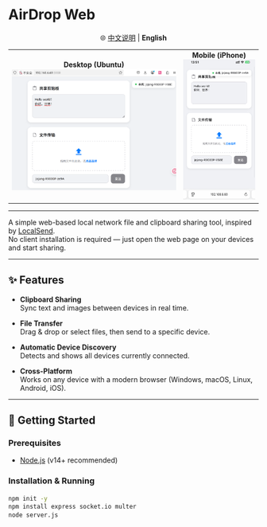 # AirDrop Web

<div align="center">
  🌐 <a href="./README_CN.md">中文说明</a> | <strong>English</strong>
</div>

<div align="center">
<table>
  <tr>
    <td align="center">
      <strong>Desktop (Ubuntu)</strong><br>
      <img src="./ubuntu_screenshoot.png" alt="Desktop Screenshot" width="500">
    </td>
    <td align="center">
      <strong>Mobile (iPhone)</strong><br>
      <img src="./iphone_screenshoot.jpeg" alt="Mobile Screenshot" width="200">
    </td>
  </tr>
</table>
</div>

---

A simple web-based local network file and clipboard sharing tool, inspired by [LocalSend](https://localsend.org/).  
No client installation is required — just open the web page on your devices and start sharing.

---

## ✨ Features

- **Clipboard Sharing**  
  Sync text and images between devices in real time.

- **File Transfer**  
  Drag & drop or select files, then send to a specific device.

- **Automatic Device Discovery**  
  Detects and shows all devices currently connected.

- **Cross-Platform**  
  Works on any device with a modern browser (Windows, macOS, Linux, Android, iOS).

---

## 🚀 Getting Started

### Prerequisites
- [Node.js](https://nodejs.org/) (v14+ recommended)

### Installation & Running
```bash
npm init -y
npm install express socket.io multer
node server.js

